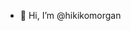 - 👋 Hi, I’m @hikikomorgan

<!---
hikikomorgan/hikikomorgan is a ✨ special ✨ repository because its `README.md` (this file) appears on your GitHub profile.
You can click the Preview link to take a look at your changes.
--->
